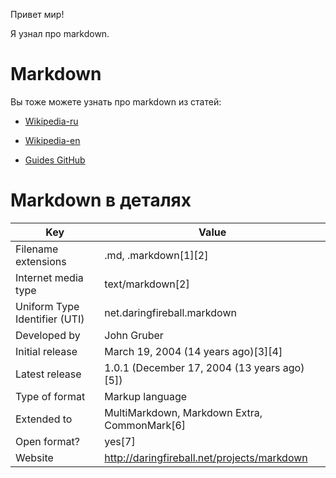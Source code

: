 Привет мир!

Я узнал про markdown.

# Markdown

Вы тоже можете узнать про markdown из статей:

* [Wikipedia-ru](https://ru.wikipedia.org/wiki/Markdown)

* [Wikipedia-en](https://en.wikipedia.org/wiki/Markdown)

* [Guides GitHub](https://guides.github.com/features/mastering-markdown/)

 

# Markdown в деталях

Key|Value
---|---
Filename extensions|.md, .markdown[1][2]
Internet media type|text/markdown[2]
Uniform Type Identifier (UTI)|net.daringfireball.markdown
Developed by|John Gruber
Initial release|March 19, 2004 (14 years ago)[3][4]
Latest release|1.0.1 (December 17, 2004 (13 years ago)[5])
Type of format|Markup language
Extended to|MultiMarkdown, Markdown Extra, CommonMark[6]
Open format?|yes[7]
Website|http://daringfireball.net/projects/markdown
